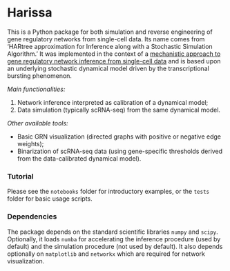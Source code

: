 # Harissa

This is a Python package for both simulation and reverse engineering of gene regulatory networks from single-cell data. Its name comes from ‘HARtree approximation for Inference along with a Stochastic Simulation Algorithm.’ It was implemented in the context of a [mechanistic approach to gene regulatory network inference from single-cell data](https://bmcsystbiol.biomedcentral.com/articles/10.1186/s12918-017-0487-0) and is based upon an underlying stochastic dynamical model driven by the transcriptional bursting phenomenon.

*Main functionalities:*

1. Network inference interpreted as calibration of a dynamical model;
2. Data simulation (typically scRNA-seq) from the same dynamical model.

*Other available tools:*

* Basic GRN visualization (directed graphs with positive or negative edge weights);
* Binarization of scRNA-seq data (using gene-specific thresholds derived from the data-calibrated dynamical model).

### Tutorial

Please see the `notebooks` folder for introductory examples, or the `tests` folder for basic usage scripts.

### Dependencies

The package depends on the standard scientific libraries `numpy` and `scipy`. Optionally, it loads `numba` for accelerating the inference procedure (used by default) and the simulation procedure (not used by default). It also depends optionally on `matplotlib` and `networkx` which are required for network visualization.
